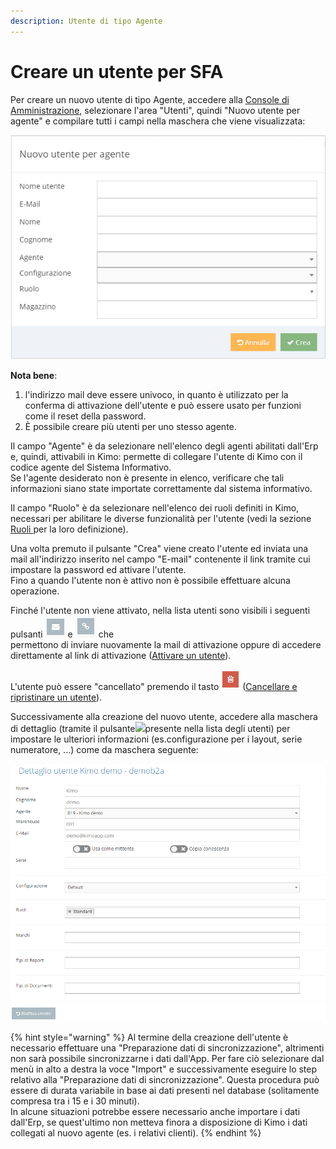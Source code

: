 ```yaml
---
description: Utente di tipo Agente
---
```


# Creare un utente per SFA

Per creare un nuovo utente di tipo Agente, accedere alla [Console di Amministrazione](../../../introduzione/moduli/console-admin.md), selezionare l'area "Utenti", quindi "Nuovo utente per agente" e compilare tutti i campi nella maschera che viene visualizzata:

![](../../../.gitbook/assets/nuovo-agente.png)

**Nota bene**:&#x20;

1. l'indirizzo mail deve essere univoco, in quanto è utilizzato per la conferma di attivazione dell'utente e può essere usato per funzioni come il reset della password.
2. È possibile creare più utenti per uno stesso agente.

Il campo "Agente" è da selezionare nell'elenco degli agenti abilitati dall'Erp e, quindi, attivabili in Kimo: permette di collegare l'utente di Kimo con il codice agente del Sistema Informativo.\
Se l'agente desiderato non è presente in elenco, verificare che tali informazioni siano state importate correttamente dal sistema informativo.

Il campo "Ruolo" è da selezionare nell'elenco dei ruoli definiti in Kimo, necessari per abilitare le diverse funzionalità per l'utente (vedi la sezione [Ruoli ](../../ruoli.md)per la loro definizione).

Una volta premuto il pulsante "Crea" viene creato l'utente ed inviata una mail all'indirizzo inserito nel campo "E-mail" contenente il link tramite cui impostare la password ed attivare l'utente.\
Fino a quando l'utente non è attivo non è possibile effettuare alcuna operazione.

Finché l'utente non viene attivato, nella lista utenti sono visibili i seguenti pulsanti <img src="../../../.gitbook/assets/image (21).png" alt="" data-size="original"> e <img src="../../../.gitbook/assets/image (14).png" alt="" data-size="original"> che\
permettono di inviare nuovamente la mail di attivazione oppure di accedere direttamente al link di attivazione ([Attivare un utente](../attivazione-di-un-utente.md)).

L'utente può essere "cancellato" premendo il tasto <img src="../../../.gitbook/assets/delete.PNG" alt="" data-size="original"> ([Cancellare e ripristinare un utente](../archiviazione-e-ripristino.md)).

Successivamente alla creazione del nuovo utente, accedere alla maschera di dettaglio (tramite il pulsante![](https://s3.amazonaws.com/cdn.freshdesk.com/data/helpdesk/attachments/production/22000944744/original/4x9HKCgjY3XGNWMcPqpU72T\_RzvTC8lGyw.png?1485475532)presente nella lista degli utenti) per impostare le ulteriori informazioni (es.configurazione per i layout, serie numeratore, ...) come da maschera seguente:

![](<../../../.gitbook/assets/image (20).png>)

{% hint style="warning" %}
Al termine della creazione dell'utente è necessario effettuare una "Preparazione dati di sincronizzazione", altrimenti non sarà possibile sincronizzarne i dati dall'App. Per fare ciò selezionare dal menù in alto a destra la voce "Import" e successivamente eseguire lo step relativo alla "Preparazione dati di sincronizzazione". Questa procedura può essere di durata variabile in base ai dati presenti nel database (solitamente compresa tra i 15 e i 30 minuti).\
In alcune situazioni potrebbe essere necessario anche importare i dati dall'Erp, se quest'ultimo non metteva finora a disposizione di Kimo i dati collegati al nuovo agente (es. i relativi clienti).
{% endhint %}
